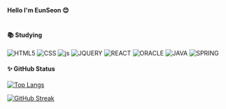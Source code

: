 <!--
**ES1230/ES1230** is a ✨ _special_ ✨ repository because its `README.md` (this file) appears on your GitHub profile.

Here are some ideas to get you started:

- 🔭 I’m currently working on ...
- 🌱 I’m currently learning ...
- 👯 I’m looking to collaborate on ...
- 🤔 I’m looking for help with ...
- 💬 Ask me about ...
- 📫 How to reach me: ...
- 😄 Pronouns: ...
- ⚡ Fun fact: ...

![ES1230's github stats](https://github-readme-stats.vercel.app/api?username=ES1230&show_icons=true&theme=gruvbox)
 
https://github.com/Envoy-VC/awesome-badges

-->

<div align="center"></div>
<strong> Hello I'm EunSeon 😊 </strong>

#
    
#### 📚 Studying
  
![HTML5](https://img.shields.io/badge/HTML5-E34F26?style=for-the-badge&logo=html5&logoColor=white)
![CSS](https://img.shields.io/badge/CSS-239120?&style=for-the-badge&logo=css3&logoColor=white)
![js](https://img.shields.io/badge/JavaScript-F7DF1E?style=for-the-badge&logo=JavaScript&logoColor=white)
![JQUERY](https://img.shields.io/badge/jQuery-0769AD?style=for-the-badge&logo=jquery&logoColor=white)
![REACT](https://img.shields.io/badge/React-20232A?style=for-the-badge&logo=react&logoColor=61DAFB)
![ORACLE](https://img.shields.io/badge/Oracle-F80000?style=for-the-badge&logo=oracle&logoColor=black)
![JAVA](https://img.shields.io/badge/Java-ED8B00?style=for-the-badge&logo=openjdk&logoColor=white)
![SPRING](https://img.shields.io/badge/Spring-6DB33F?style=for-the-badge&logo=spring&logoColor=white)  

#### ✨ GitHub Status
  
[![Top Langs](https://github-readme-stats.vercel.app/api/top-langs/?username=ES1230&layout=compact)](https://github.com/anuraghazra/github-readme-stats)
  
[![GitHub Streak](https://streak-stats.demolab.com?user=ES1230&theme=dark&border_radius=15)](https://git.io/streak-stats)


